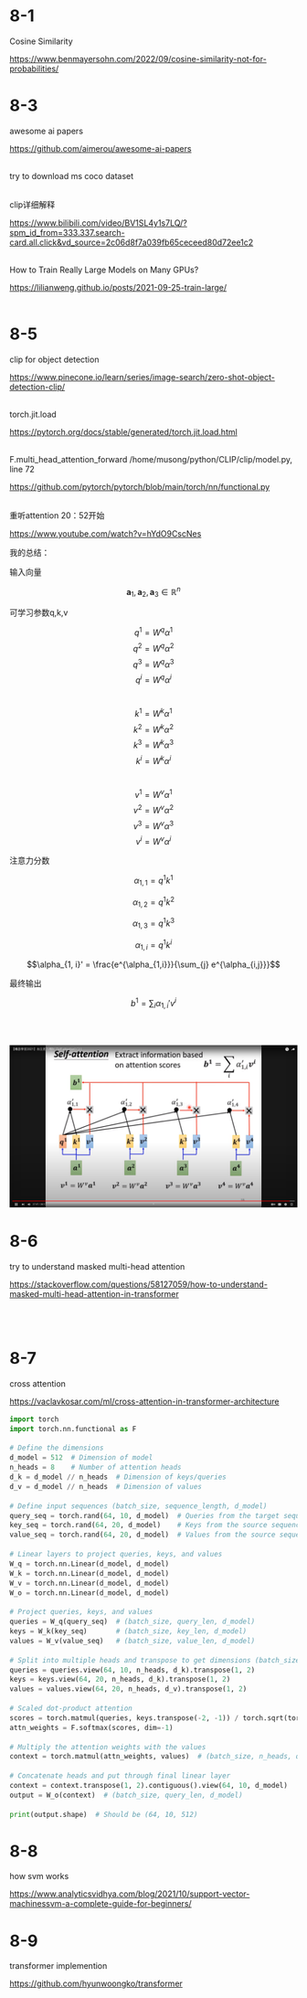 # 8-1

Cosine Similarity

https://www.benmayersohn.com/2022/09/cosine-similarity-not-for-probabilities/

# 8-3

awesome ai papers

https://github.com/aimerou/awesome-ai-papers
</br></br>

try to download ms coco dataset
</br></br>

clip详细解释

https://www.bilibili.com/video/BV1SL4y1s7LQ/?spm_id_from=333.337.search-card.all.click&vd_source=2c06d8f7a039fb65ceceed80d72ee1c2
</br></br>

How to Train Really Large Models on Many GPUs?

https://lilianweng.github.io/posts/2021-09-25-train-large/
</br></br>

# 8-5

clip for object detection

https://www.pinecone.io/learn/series/image-search/zero-shot-object-detection-clip/
</br></br>

torch.jit.load

https://pytorch.org/docs/stable/generated/torch.jit.load.html
</br></br>

F.multi_head_attention_forward
/home/musong/python/CLIP/clip/model.py, line 72

https://github.com/pytorch/pytorch/blob/main/torch/nn/functional.py
</br></br>

重听attention 20：52开始

https://www.youtube.com/watch?v=hYdO9CscNes

我的总结：

输入向量

$$\mathbf{a}_1, \mathbf{a}_2, \mathbf{a}_3 \in \mathbb{R}^n$$

可学习参数q,k,v

$$q^{1} = W^{q} \alpha^{1}$$
$$q^{2} = W^{q} \alpha^{2}$$
$$q^{3} = W^{q} \alpha^{3}$$
$$q^{i} = W^{q} \alpha^{i}$$
</br>

$$k^{1} = W^{k} \alpha^{1}$$
$$k^{2} = W^{k} \alpha^{2}$$
$$k^{3} = W^{k} \alpha^{3}$$
$$k^{i} = W^{k} \alpha^{i}$$
</br>

$$v^{1} = W^{v} \alpha^{1}$$
$$v^{2} = W^{v} \alpha^{2}$$
$$v^{3} = W^{v} \alpha^{3}$$
$$v^{i} = W^{v} \alpha^{i}$$



注意力分数

$$\alpha_{1,1}=q^1k^1$$

$$\alpha_{1,2}=q^1k^2$$

$$\alpha_{1,3}=q^1k^3$$

$$\alpha_{1,i}=q^1k^i$$

$$\alpha_{1, i}' = \frac{e^{\alpha_{1,i}}}{\sum_{j} e^{\alpha_{i,j}}}$$

最终输出

$$b^1 = {\sum_{i}}\alpha_{1,i}'v^i $$

</br></br>


![示意图](https://raw.githubusercontent.com/txz32102/record-web/main/backend/md/2024-8/attention.png)


# 8-6

try to understand masked multi-head attention

https://stackoverflow.com/questions/58127059/how-to-understand-masked-multi-head-attention-in-transformer

</br></br>

# 8-7

cross attention

https://vaclavkosar.com/ml/cross-attention-in-transformer-architecture

```python
import torch
import torch.nn.functional as F

# Define the dimensions
d_model = 512  # Dimension of model
n_heads = 8    # Number of attention heads
d_k = d_model // n_heads  # Dimension of keys/queries
d_v = d_model // n_heads  # Dimension of values

# Define input sequences (batch_size, sequence_length, d_model)
query_seq = torch.rand(64, 10, d_model)  # Queries from the target sequence
key_seq = torch.rand(64, 20, d_model)    # Keys from the source sequence
value_seq = torch.rand(64, 20, d_model)  # Values from the source sequence

# Linear layers to project queries, keys, and values
W_q = torch.nn.Linear(d_model, d_model)
W_k = torch.nn.Linear(d_model, d_model)
W_v = torch.nn.Linear(d_model, d_model)
W_o = torch.nn.Linear(d_model, d_model)

# Project queries, keys, and values
queries = W_q(query_seq)  # (batch_size, query_len, d_model)
keys = W_k(key_seq)       # (batch_size, key_len, d_model)
values = W_v(value_seq)   # (batch_size, value_len, d_model)

# Split into multiple heads and transpose to get dimensions (batch_size, n_heads, seq_len, d_k)
queries = queries.view(64, 10, n_heads, d_k).transpose(1, 2)
keys = keys.view(64, 20, n_heads, d_k).transpose(1, 2)
values = values.view(64, 20, n_heads, d_v).transpose(1, 2)

# Scaled dot-product attention
scores = torch.matmul(queries, keys.transpose(-2, -1)) / torch.sqrt(torch.tensor(d_k, dtype=torch.float32))
attn_weights = F.softmax(scores, dim=-1)

# Multiply the attention weights with the values
context = torch.matmul(attn_weights, values)  # (batch_size, n_heads, query_len, d_v)

# Concatenate heads and put through final linear layer
context = context.transpose(1, 2).contiguous().view(64, 10, d_model)
output = W_o(context)  # (batch_size, query_len, d_model)

print(output.shape)  # Should be (64, 10, 512)
```

# 8-8

how svm works

https://www.analyticsvidhya.com/blog/2021/10/support-vector-machinessvm-a-complete-guide-for-beginners/

# 8-9

transformer implemention

https://github.com/hyunwoongko/transformer